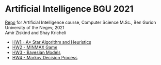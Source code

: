 # Artificial Intelligence BGU 2021

[Repo](https://github.com/krichelj/AI_HWs) for Artificial Intelligence course, Computer Science M.Sc., Ben Gurion University of the Negev, 2021\
Amir Ziskind and Shay Kricheli

  * [HW1 - A* Star Algorithm and Heuristics](https://github.com/krichelj/AI_HWs/tree/master/HW_1)
  * [HW2 - MINMAX Game](https://github.com/krichelj/AI_HWs/tree/master/HW_2)
  * [HW3 - Bayesian Models](https://github.com/krichelj/AI_HWs/tree/master/HW_3)
  * [HW4 - Markov Decision Process](https://github.com/krichelj/AI_HWs/tree/master/HW_4)